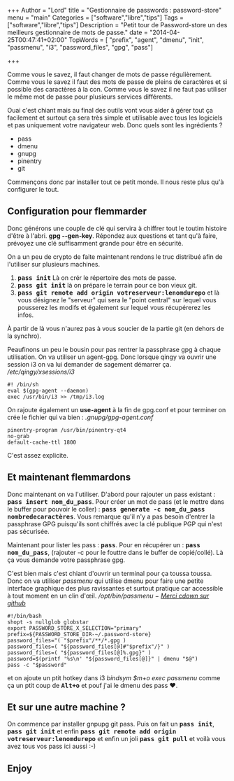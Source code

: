 +++
Author = "Lord"
title = "Gestionnaire de passwords : password-store"
menu = "main"
Categories = ["software","libre","tips"]
Tags = ["software","libre","tips"]
Description = "Petit tour de Password-store un des meilleurs gestionnaire de mots de passe."
date = "2014-04-25T00:47:41+02:00"
TopWords = [  "prefix", "agent", "dmenu", "init", "passmenu", "i3", "password_files", "gpg", "pass"]

+++

Comme vous le savez, il faut changer de mots de passe régulièrement.
Comme vous le savez il faut des mots de passe de pleins de caractères et si possible des caractères à la con.
Comme vous le savez il ne faut pas utiliser le même mot de passe pour plusieurs services différents.

Ouai c'est chiant mais au final des outils vont vous aider à gérer tout ça facilement et surtout ça sera très simple et utilisable avec tous les logiciels et pas uniquement votre navigateur web.
Donc quels sont les ingrédients ?

  * pass
  * dmenu
  * gnupg
  * pinentry
  * git

Commençons donc par installer tout ce petit monde.
Il nous reste plus qu'à configurer le tout.

## Configuration pour flemmarder
Donc générons une couple de clé qui servira à chiffrer tout le toutim histoire d'être à l'abri.
**gpg --gen-key**.
Répondez aux questions et tant qu'à faire, prévoyez une clé suffisamment grande pour être en sécurité.

On a un peu de crypto de faite maintenant rendons le truc distribué afin de l'utiliser sur plusieurs machines.

  1. **<kbd>pass init</kbd>** Là on crér le répertoire des mots de passe.
  2. **<kbd>pass git init</kbd>** là on prépare le terrain pour ce bon vieux git.
  3. **<kbd>pass git remote add origin votreserveur:lenomdurepo</kbd>** et là vous désignez le "serveur" qui sera le "point central" sur lequel vous pousserez les modifs et également sur lequel vous récupérerez les infos.

À partir de là vous n'aurez pas à vous soucier de la partie git (en dehors de la synchro).

Peaufinons un peu le bousin pour pas rentrer la passphrase gpg à chaque utilisation.
On va utiliser un agent-gpg.
Donc lorsque qingy va ouvrir une session i3 on va lui demander de sagement démarrer ça.
*/etc/qingy/xsessions/i3*
```
#! /bin/sh
eval $(gpg-agent --daemon)
exec /usr/bin/i3 >> /tmp/i3.log
```
On rajoute également un **use-agent** à la fin de gpg.conf et pour terminer on crée le fichier qui va bien :
*.gnupg/gpg-agent.conf*
```
pinentry-program /usr/bin/pinentry-qt4
no-grab
default-cache-ttl 1800
```
C'est assez explicite.

## Et maintenant flemmardons
Donc maintenant on va l'utiliser.
D'abord pour rajouter un pass existant : **<kbd>pass insert nom_du_pass</kbd>**.
Pour créer un mot de pass (et le mettre dans le buffer pour pouvoir le coller) : **<kbd>pass generate -c nom_du_pass nombredecaractères</kbd>**.
Vous remarque qu'il n'y a pas besoin d'entrer la passphrase GPG puisqu'ils sont chiffrés avec la clé publique PGP qui n'est pas sécurisée.

Maintenant pour lister les pass : **<kbd>pass</kbd>**.
Pour en récupérer un : **<kbd>pass nom_du_pass</kbd>**, (rajouter -c pour le fouttre dans le buffer de copié/collé).
Là ça vous demande votre passphrase gpg.

C'est bien mais c'est chiant d'ouvrir un terminal pour ça toussa toussa.
Donc on va utiliser *passmenu* qui utilise dmenu pour faire une petite interface graphique des plus ravissantes et surtout pratique car accessible à tout moment en un clin d'œil.
*/opt/bin/passmenu − [Merci cdown sur github](https://github.com/cdown/passmenu)*
```
#!/bin/bash
shopt -s nullglob globstar
export PASSWORD_STORE_X_SELECTION="primary"
prefix=${PASSWORD_STORE_DIR-~/.password-store}
password_files="( "$prefix"/**/*.gpg )
password_files=( "${password_files[@]#"$prefix"/}" )
password_files=( "${password_files[@]%.gpg}" )
password=$(printf '%s\n' "${password_files[@]}" | dmenu "$@")
pass -c "$password"
```
et on ajoute un ptit hotkey dans i3 *bindsym $m+o exec passmenu* comme ça un ptit coup de **<kbd>Alt+o</kbd>** et pouf j'ai le dmenu des pass ♥.

## Et sur une autre machine ?
On commence par installer gnpupg git pass.
Puis on fait un **<kbd>pass init</kbd>**, **<kbd>pass git init</kbd>** et enfin **<kbd>pass git remote add origin votreserveur:lenomdurepo</kbd>** et enfin un joli **<kbd>pass git pull</kbd>** et voilà vous avez tous vos pass ici aussi :-)

## Enjoy

